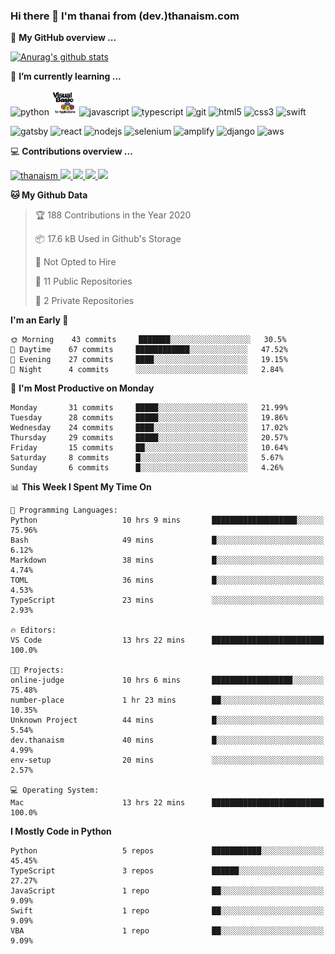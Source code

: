 ### Hi there 👋 I'm thanai from (dev.)thanaism.com

<!-- バッジ関連 -->
<!--
メイン：https://shields.io/category/social
GitHub view：https://github.com/antonkomarev/github-profile-views-counter
Qiita contributions：https://qiita.com/mikkame/items/f2c60d9caf8a8e38ec50
 -->

🍎 **My GitHub overview ...**

<!-- GitHubトロフィー -->
<!--
https://github.com/ryo-ma/github-profile-trophy
 -->

<!-- [![trophy](https://github-profile-trophy.vercel.app/?username=thanaism)](https://github.com/thanaism/thanaism) -->

<!-- GitHubステータス -->
<!--
https://github.com/anuraghazra/github-readme-stats
 -->

[![Anurag's github stats](https://github-readme-stats.vercel.app/api?username=thanaism&count_private=true&show_icons=true)](https://github.com/thanaism/thanaism)

<!-- [![ReadMe Card](https://github-readme-stats.vercel.app/api/pin/?username=thanaism&repo=thanaism)](https://github.com/thanaism/thanaism) -->

<!-- Skill icons -->
<!--
https://rahuldkjain.github.io/gh-profile-readme-generator/
 -->

🌱 **I’m currently learning ...**

<!-- #### Language and Tools -->

<p align="left">
  <!-- python -->
  <img src="https://devicons.github.io/devicon/devicon.git/icons/python/python-original.svg" alt="python" width="40" height="40"/>
  <!-- vba -->
  <img src="images/vba.png" alt="vba" width="40" height="40"/>
  <!-- javascript -->
  <img src="https://devicons.github.io/devicon/devicon.git/icons/javascript/javascript-original.svg" alt="javascript" width="40" height="40"/>
  <!-- typescript -->
  <img src="https://devicons.github.io/devicon/devicon.git/icons/typescript/typescript-original.svg" alt="typescript" width="40" height="40"/>
  <!-- git -->
  <img src="https://www.vectorlogo.zone/logos/git-scm/git-scm-icon.svg" alt="git" width="40" height="40"/>
  <!-- html5 -->
  <img src="https://devicons.github.io/devicon/devicon.git/icons/html5/html5-original-wordmark.svg" alt="html5" width="40" height="40"/>
  <!-- css3 -->
  <img src="https://devicons.github.io/devicon/devicon.git/icons/css3/css3-original-wordmark.svg" alt="css3" width="40" height="40"/>
  <!-- swift -->
  <img src="https://devicons.github.io/devicon/devicon.git/icons/swift/swift-original-wordmark.svg" alt="swift" width="40" height="40"/>
</p>
<p align="left">
  <!-- gatsby -->
  <img src="https://www.vectorlogo.zone/logos/gatsbyjs/gatsbyjs-icon.svg" alt="gatsby" width="40" height="40"/>
  <!-- react -->
  <img src="https://devicons.github.io/devicon/devicon.git/icons/react/react-original-wordmark.svg" alt="react" width="40" height="40"/>
  <!-- nodejs -->
  <img src="https://devicons.github.io/devicon/devicon.git/icons/nodejs/nodejs-original-wordmark.svg" alt="nodejs" width="40" height="40"/>
  <!-- selenium -->
  <img src="https://raw.githubusercontent.com/detain/svg-logos/780f25886640cef088af994181646db2f6b1a3f8/svg/selenium-logo.svg" alt="selenium" width="40" height="40"/>
  <!-- amplify -->
  <img src="https://docs.amplify.aws/assets/logo-dark.svg" alt="amplify" width="40" height="40"/>
  <!-- django -->
  <img src="https://devicons.github.io/devicon/devicon.git/icons/django/django-original.svg" alt="django" width="40" height="40"/>
  <!-- aws -->
  <img src="https://devicons.github.io/devicon/devicon.git/icons/amazonwebservices/amazonwebservices-original-wordmark.svg" alt="aws" width="40" height="40"/>
</p>

💻 **Contributions overview ...**

<p align="left">

  <a href="https://github.com/thanaism/thanaism/">
    <img src="https://komarev.com/ghpvc/?username=thanaism" alt="thanaism" />
  </a>
  <a href="http://twitter.com/okinawa__noodle">
    <img height="20" src="https://img.shields.io/twitter/follow/okinawa__noodle?label=Twitter&logo=twitter&style=flat" />
  </a>
  <a href="https://github.com/thanaism">
    <img height="20" src="https://img.shields.io/github/followers/thanaism?label=follow&logo=github&style=flat" />
  </a>
  <!-- <a href="https://www.reddit.com/user/thanaism">
    <img height="20" src="https://img.shields.io/reddit/user-karma/combined/thanaism?label=Reddit&logo=reddit&style=flat" />
  </a>
  <a href="https://stackoverflow.com/users/5720201/thanaism">
    <img height="20" src="https://img.shields.io/stackexchange/stackoverflow/r/5720201?label=StackOverflow&logo=stack-overflow&style=flat" /> -->
  </a>
  <a href="http://qiita.com/thanai">
    <img height="20" src="https://qiita-badge.apiapi.app/s/thanai/posts.svg" />
  </a>
  <//qiita.com/thanai">
    <img height="20" src="https://qiita-badge.apiapi.app/s/thanai/contributions.svg" />
  </a>
</p>

<!--START_SECTION:waka-->
**🐱 My Github Data** 

> 🏆 188 Contributions in the Year 2020
 > 
> 📦 17.6 kB Used in Github's Storage 
 > 
> 🚫 Not Opted to Hire
 > 
> 📜 11 Public Repositories
 > 
> 🔑 2 Private Repositories 

**I'm an Early 🐤** 

```text
🌞 Morning    43 commits     ███████░░░░░░░░░░░░░░░░░░   30.5% 
🌆 Daytime    67 commits     ████████████░░░░░░░░░░░░░   47.52% 
🌃 Evening    27 commits     ████░░░░░░░░░░░░░░░░░░░░░   19.15% 
🌙 Night      4 commits      ░░░░░░░░░░░░░░░░░░░░░░░░░   2.84%

```
📅 **I'm Most Productive on Monday** 

```text
Monday       31 commits     █████░░░░░░░░░░░░░░░░░░░░   21.99% 
Tuesday      28 commits     █████░░░░░░░░░░░░░░░░░░░░   19.86% 
Wednesday    24 commits     ████░░░░░░░░░░░░░░░░░░░░░   17.02% 
Thursday     29 commits     █████░░░░░░░░░░░░░░░░░░░░   20.57% 
Friday       15 commits     ██░░░░░░░░░░░░░░░░░░░░░░░   10.64% 
Saturday     8 commits      █░░░░░░░░░░░░░░░░░░░░░░░░   5.67% 
Sunday       6 commits      █░░░░░░░░░░░░░░░░░░░░░░░░   4.26%

```


📊 **This Week I Spent My Time On** 

```text
💬 Programming Languages: 
Python                   10 hrs 9 mins       ███████████████████░░░░░░   75.96% 
Bash                     49 mins             █░░░░░░░░░░░░░░░░░░░░░░░░   6.12% 
Markdown                 38 mins             █░░░░░░░░░░░░░░░░░░░░░░░░   4.74% 
TOML                     36 mins             █░░░░░░░░░░░░░░░░░░░░░░░░   4.53% 
TypeScript               23 mins             ░░░░░░░░░░░░░░░░░░░░░░░░░   2.93%

🔥 Editors: 
VS Code                  13 hrs 22 mins      █████████████████████████   100.0%

🐱‍💻 Projects: 
online-judge             10 hrs 6 mins       ██████████████████░░░░░░░   75.48% 
number-place             1 hr 23 mins        ██░░░░░░░░░░░░░░░░░░░░░░░   10.35% 
Unknown Project          44 mins             █░░░░░░░░░░░░░░░░░░░░░░░░   5.54% 
dev.thanaism             40 mins             █░░░░░░░░░░░░░░░░░░░░░░░░   4.99% 
env-setup                20 mins             ░░░░░░░░░░░░░░░░░░░░░░░░░   2.57%

💻 Operating System: 
Mac                      13 hrs 22 mins      █████████████████████████   100.0%

```

**I Mostly Code in Python** 

```text
Python                   5 repos             ███████████░░░░░░░░░░░░░░   45.45% 
TypeScript               3 repos             ██████░░░░░░░░░░░░░░░░░░░   27.27% 
JavaScript               1 repo              ██░░░░░░░░░░░░░░░░░░░░░░░   9.09% 
Swift                    1 repo              ██░░░░░░░░░░░░░░░░░░░░░░░   9.09% 
VBA                      1 repo              ██░░░░░░░░░░░░░░░░░░░░░░░   9.09%

```



<!--END_SECTION:waka-->
